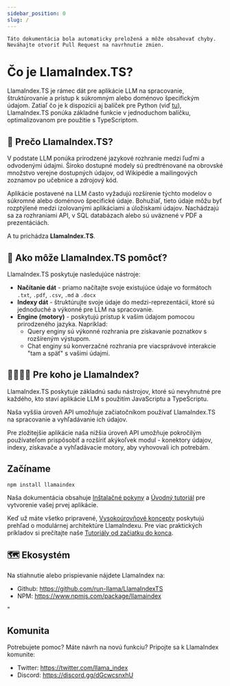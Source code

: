 ```yaml
---
sidebar_position: 0
slug: /
---
```


`Táto dokumentácia bola automaticky preložená a môže obsahovať chyby. Neváhajte otvoriť Pull Request na navrhnutie zmien.`

# Čo je LlamaIndex.TS?

LlamaIndex.TS je rámec dát pre aplikácie LLM na spracovanie, štruktúrovanie a prístup k súkromným alebo doménovo špecifickým údajom. Zatiaľ čo je k dispozícii aj balíček pre Python (viď [tu](https://docs.llamaindex.ai/en/stable/)), LlamaIndex.TS ponúka základné funkcie v jednoduchom balíčku, optimalizovanom pre použitie s TypeScriptom.

## 🚀 Prečo LlamaIndex.TS?

V podstate LLM ponúka prirodzené jazykové rozhranie medzi ľuďmi a odvodenými údajmi. Široko dostupné modely sú predtrénované na obrovské množstvo verejne dostupných údajov, od Wikipédie a mailingových zoznamov po učebnice a zdrojový kód.

Aplikácie postavené na LLM často vyžadujú rozšírenie týchto modelov o súkromné alebo doménovo špecifické údaje. Bohužiaľ, tieto údaje môžu byť rozptýlené medzi izolovanými aplikáciami a úložiskami údajov. Nachádzajú sa za rozhraniami API, v SQL databázach alebo sú uväznené v PDF a prezentáciách.

A tu prichádza **LlamaIndex.TS**.

## 🦙 Ako môže LlamaIndex.TS pomôcť?

LlamaIndex.TS poskytuje nasledujúce nástroje:

- **Načítanie dát** - priamo načítajte svoje existujúce údaje vo formátoch `.txt`, `.pdf`, `.csv`, `.md` a `.docx`
- **Indexy dát** - štruktúrujte svoje údaje do medzi-reprezentácií, ktoré sú jednoduché a výkonné pre LLM na spracovanie.
- **Engine (motory)** - poskytujú prístup k vašim údajom pomocou prirodzeného jazyka. Napríklad:
  - Query enginy sú výkonné rozhrania pre získavanie poznatkov s rozšíreným výstupom.
  - Chat enginy sú konverzačné rozhrania pre viacsprávové interakcie "tam a späť" s vašimi údajmi.

## 👨‍👩‍👧‍👦 Pre koho je LlamaIndex?

LlamaIndex.TS poskytuje základnú sadu nástrojov, ktoré sú nevyhnutné pre každého, kto staví aplikácie LLM s použitím JavaScriptu a TypeScriptu.

Naša vyššia úroveň API umožňuje začiatočníkom používať LlamaIndex.TS na spracovanie a vyhľadávanie ich údajov.

Pre zložitejšie aplikácie naša nižšia úroveň API umožňuje pokročilým používateľom prispôsobiť a rozšíriť akýkoľvek modul - konektory údajov, indexy, získavače a vyhľadávacie motory, aby vyhovovali ich potrebám.

## Začíname

`npm install llamaindex`

Naša dokumentácia obsahuje [Inštalačné pokyny](./installation.md) a [Úvodný tutoriál](./starter.md) pre vytvorenie vašej prvej aplikácie.

Keď už máte všetko pripravené, [Vysokoúrovňové koncepty](./concepts.md) poskytujú prehľad o modulárnej architektúre LlamaIndexu. Pre viac praktických príkladov si prečítajte naše [Tutoriály od začiatku do konca](./end_to_end.md).

## 🗺️ Ekosystém

Na stiahnutie alebo prispievanie nájdete LlamaIndex na:

- Github: https://github.com/run-llama/LlamaIndexTS
- NPM: https://www.npmjs.com/package/llamaindex

"

## Komunita

Potrebujete pomoc? Máte návrh na novú funkciu? Pripojte sa k LlamaIndex komunite:

- Twitter: https://twitter.com/llama_index
- Discord: https://discord.gg/dGcwcsnxhU
